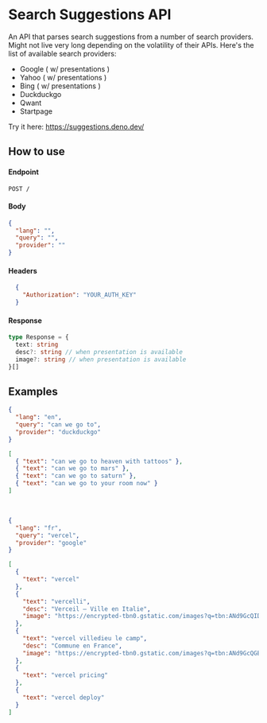 # Search Suggestions API

An API that parses search suggestions from a number of search providers. Might not live very long depending on the volatility of their APIs. Here's the list of available search providers:

-   Google ( w/ presentations )
-   Yahoo ( w/ presentations )
-   Bing ( w/ presentations )
-   Duckduckgo
-   Qwant
-   Startpage

Try it here: https://suggestions.deno.dev/

## How to use

#### Endpoint
```HTTP
POST /
```

#### Body
```json
{
  "lang": "",
  "query": "",
  "provider": ""
}
```

#### Headers
```json
  {
    "Authorization": "YOUR_AUTH_KEY"
  }
```

#### Response
```ts
type Response = {
  text: string
  desc?: string // when presentation is available
  image?: string // when presentation is available
}[]
```

## Examples

```json
{
  "lang": "en",
  "query": "can we go to",
  "provider": "duckduckgo"
}
```

```json
[
  { "text": "can we go to heaven with tattoos" },
  { "text": "can we go to mars" },
  { "text": "can we go to saturn" },
  { "text": "can we go to your room now" }
]
```

<br />

```json
{
  "lang": "fr",
  "query": "vercel",
  "provider": "google"
}
```

```json
[
  {
    "text": "vercel"
  },
  {
    "text": "vercelli",
    "desc": "Verceil — Ville en Italie",
    "image": "https://encrypted-tbn0.gstatic.com/images?q=tbn:ANd9GcQID9TX_tSffwg1RLvecGtuPHMZWbbEOSx0d6_poXT6bqChYkEazWYz6G1ilQ&s=10"
  },
  {
    "text": "vercel villedieu le camp",
    "desc": "Commune en France",
    "image": "https://encrypted-tbn0.gstatic.com/images?q=tbn:ANd9GcQGB1DiSdJxQgJfHphVKCfENgDCeGWobdbBpErowNFfDEExoFTuRmmPfEVJuQ&s=10"
  },
  {
    "text": "vercel pricing"
  },
  {
    "text": "vercel deploy"
  }
]
```
